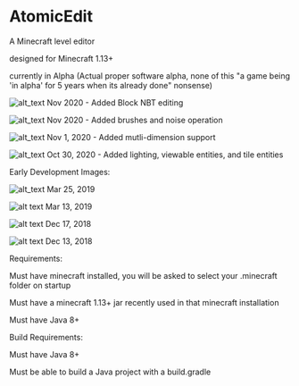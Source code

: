 # AtomicEdit
A Minecraft level editor

designed for Minecraft 1.13+

currently in Alpha (Actual proper software alpha, none of this "a game being 'in alpha' for 5 years when its already done" nonsense)

![alt_text](https://i.imgur.com/hhXtmLk.png)
Nov 2020 - Added Block NBT editing

![alt_text](https://i.imgur.com/yd3d8K1.png)
Nov 2020 - Added brushes and noise operation

![alt_text](https://i.imgur.com/U3mJV0I.png)
Nov 1, 2020 - Added mutli-dimension support

![alt_text](https://i.imgur.com/hhjUDZ9.png)
Oct 30, 2020 - Added lighting, viewable entities, and tile entities


Early Development Images:

![alt_text](https://i.imgur.com/neMGrCN.png)
Mar 25, 2019

![alt text](https://i.imgur.com/eMetozh.png)
Mar 13, 2019

![alt text](https://i.imgur.com/dv5VFnB.jpg)
Dec 17, 2018

![alt text](https://i.imgur.com/S4wYpou.jpg)
Dec 13, 2018

Requirements:

Must have minecraft installed, you will be asked to select your .minecraft folder on startup

Must have a minecraft 1.13+ jar recently used in that minecraft installation

Must have Java 8+


Build Requirements:

Must have Java 8+

Must be able to build a Java project with a build.gradle
